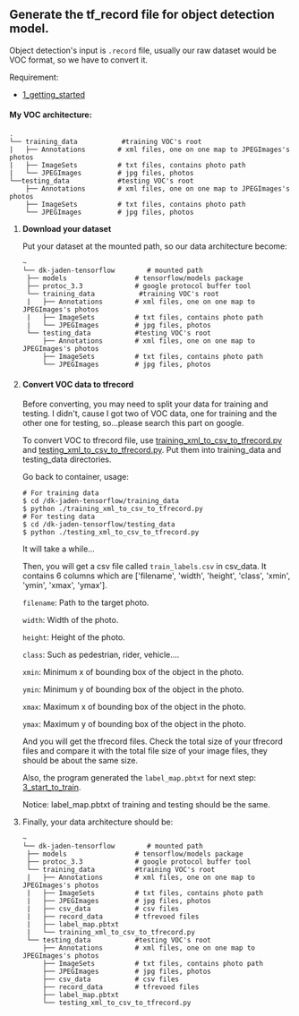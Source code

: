 ## Generate the tf_record file for object detection model.

Object detection's input is `.record` file, usually our raw dataset would be VOC format, so we have to convert it.

Requirement:

- [1_getting_started](./1_getting_started.md)

#### My VOC architecture:

```
.
└── training_data           #training VOC's root
|	├── Annotations        # xml files, one on one map to JPEGImages's photos
|	├── ImageSets          # txt files, contains photo path
|	└── JPEGImages         # jpg files, photos 
└──testing_data            #testing VOC's root
	├── Annotations        # xml files, one on one map to JPEGImages's photos
	├── ImageSets          # txt files, contains photo path
	└── JPEGImages         # jpg files, photos 
```

1. **Download your dataset**

   Put your dataset at the mounted path, so our data architecture become:

   ```
   ~
   └── dk-jaden-tensorflow        # mounted path
   	├── models                 # tensorflow/models package
   	├── protoc_3.3             # google protocol buffer tool
   	└── training_data           #training VOC's root
   	|	├── Annotations        # xml files, one on one map to JPEGImages's photos
   	|	├── ImageSets          # txt files, contains photo path
   	|	└── JPEGImages         # jpg files, photos
   	└── testing_data           #testing VOC's root
   		├── Annotations        # xml files, one on one map to JPEGImages's photos
   		├── ImageSets          # txt files, contains photo path
   		└── JPEGImages         # jpg files, photos
   ```

   

2. #### Convert VOC data to tfrecord

   Before converting, you may need to split your data for training and testing. I didn't, cause I got two of VOC data, one for training and the other one for testing, so...please search this part on google.

   To convert VOC to tfrecord file, use [training_xml_to_csv_to_tfrecord.py](./training_xml_to_csv_to_tfrecord.py) and [testing_xml_to_csv_to_tfrecord.py](./testing_xml_to_csv_to_tfrecord.py). Put them into training_data and testing_data directories.

   Go back to container, usage:

   ```shell
   # For training data
   $ cd /dk-jaden-tensorflow/training_data
   $ python ./training_xml_to_csv_to_tfrecord.py
   # For testing data
   $ cd /dk-jaden-tensorflow/testing_data
   $ python ./testing_xml_to_csv_to_tfrecord.py
   ```

   It will take a while...

   Then, you will get a csv file called `train_labels.csv` in csv_data. It contains 6 columns which are ['filename', 'width', 'height', 'class', 'xmin', 'ymin', 'xmax', 'ymax'].

   `filename`: Path to the target photo.

   `width`: Width of the photo.

   `height`: Height of the photo.

   `class`: Such as pedestrian, rider, vehicle....

   `xmin`: Minimum x of bounding box of the object in the photo.

   `ymin`: Minimum y of bounding box of the object in the photo.

   `xmax`: Maximum x of bounding box of the object in the photo.

   `ymax`: Maximum y of bounding box of the object in the photo.

   

   And you will get the tfrecord files. Check the total size of your tfrecord files and compare it with the total file size of your image files, they should be about the same size.

   

   Also, the program generated the `label_map.pbtxt` for next step: [3_start_to_train](./3_start_to_train.md). 

   Notice: label_map.pbtxt of training and testing should be the same.

   

3. Finally, your data architecture should be:

   ```
   ~
   └── dk-jaden-tensorflow        # mounted path
   	├── models                 # tensorflow/models package
   	├── protoc_3.3             # google protocol buffer tool
   	└── training_data          #training VOC's root
   	|	├── Annotations        # xml files, one on one map to JPEGImages's photos
   	|	├── ImageSets          # txt files, contains photo path
   	|	├── JPEGImages         # jpg files, photos
   	|	├── csv_data           # csv files
   	|	├── record_data        # tfrevoed files
   	|	├── label_map.pbtxt
   	|	└── training_xml_to_csv_to_tfrecord.py
   	└── testing_data           #testing VOC's root
   		├── Annotations        # xml files, one on one map to JPEGImages's photos
   		├── ImageSets          # txt files, contains photo path
   		├── JPEGImages         # jpg files, photos
   		├── csv_data           # csv files
   		├── record_data        # tfrevoed files
   		├── label_map.pbtxt
   		└── testing_xml_to_csv_to_tfrecord.py
   ```

   
